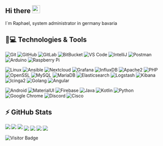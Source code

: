 ## Hi there <img src="https://media.giphy.com/media/hvRJCLFzcasrR4ia7z/giphy.gif" width="25px"></a>

I´m Raphael, system administrator in germany bavaria

## 🚀💻 Technologies & Tools

![Git](https://img.shields.io/badge/-Git-black?style=flat-square&logo=git)
![GitHub](https://img.shields.io/badge/-GitHub-181717?style=flat-square&logo=github)
![GitLab](https://img.shields.io/badge/-GitLab-FCA121?style=flat-square&logo=gitlab)
![BitBucket](https://img.shields.io/badge/-BitBucket-darkblue?style=flat-square&logo=bitbucket)
![VS Code](https://img.shields.io/badge/-VS%20Code-007ACC?style=flat-square&logo=visual-studio-code)
![IntelliJ](https://img.shields.io/badge/-IntelliJ%20IDEA-black?style=flat-square&logo=jetbrains)
![Postman](https://img.shields.io/badge/Postman-black?style=flat-square&logo=postman)
![Arduino](https://img.shields.io/badge/Arduino-black?style=flat-square&logo=arduino)
![Raspberry Pi](https://img.shields.io/badge/-Raspberry%20Pi-C51A4A?style=flat-square&logo=Raspberry-Pi)

![Linux](https://img.shields.io/badge/Linux-black?style=flat-square&logo=linux)
![Ansible](https://img.shields.io/badge/Ansible-black?style=flat-square&logo=ansible)
![Nextcloud](https://img.shields.io/badge/Nextcloud-0484cc?style=flat-square&logo=nextcloud)
![Grafana](https://img.shields.io/badge/Grafana-black?style=flat-square&logo=grafana)
![InfluxDB](https://img.shields.io/badge/InfluxDB-black?style=flat-square&logo=influxdb)
![Apache2](https://img.shields.io/badge/Apache2-black?style=flat-square&logo=apache)
![PHP](https://img.shields.io/badge/PHP-black?style=flat-square&logo=php)
![OpenSSL](https://img.shields.io/badge/OpenSSL-black?style=flat-square&logo=openssl)
![MySQL](https://img.shields.io/badge/-MySQL-black?style=flat-square&logo=mysql)
![MariaDB](https://img.shields.io/badge/MariaDB-black?style=flat-square&logo=mariadb)
![Elasticsearch](https://img.shields.io/badge/Elasticsearch-005571?style=flat-square&logo=elasticsearch)
![Logstash](https://img.shields.io/badge/Logstash-005571?style=flat-square&logo=logstash)
![Kibana](https://img.shields.io/badge/Kibana-005571?style=flat-square&logo=kibana)
![Icinga2](https://img.shields.io/badge/Icinga2-06062C?style=flat-square&logo=icinga)
![Golang](https://img.shields.io/badge/Golang-06062C?style=flat-square&logo=go)
![Angular](https://img.shields.io/badge/Angular-06062C?style=flat-square&logo=angular)

![Android](https://img.shields.io/badge/Android-05150C?style=flat-square&logo=android)
![MaterialUI](https://img.shields.io/badge/-MatrialUI-0081CB?style=flat-square&logo=material-UI)
![Firebase](https://img.shields.io/badge/Firebase-black?style=flat-square&logo=firebase)
![Java](https://img.shields.io/badge/Java-orange?style=flat-square&logo=java)
![Kotlin](https://img.shields.io/badge/Kotlin-black?style=flat-square&logo=kotlin)
![Python](https://img.shields.io/badge/-Python-black?style=flat-square&logo=Python)
![Google Chrome](https://img.shields.io/badge/Chrome-black?style=flat-square&logo=google-chrome)
![Discord](https://img.shields.io/badge/Discord-black?style=flat-square&logo=discord)
![Cisco](https://img.shields.io/badge/Cisco-black?style=flat-square&logo=cisco)

## ⚡ GitHub Stats

<img align="left" src="https://github-readme-stats.vercel.app/api?username=0dytpq0&show_icons=true&count_private=true&theme=gruvbox" />
<img src="https://github-readme-stats.vercel.app/api/top-langs/?username=0dytpq0&layout=compact&count_private=true&theme=gruvbox" />
<img src="https://github-readme-stats.vercel.app/api/wakatime?username=0dytpq0&theme=gruvbox" />  
<a href="https://github.com/0dytpq0/Android-Room-Database-Backup" target="_blank"><img align="center" src="https://github-readme-stats.vercel.app/api/pin/?username=0dytpq0&repo=Android-Room-Database-Backup&theme=gruvbox""></a>
<a href="https://github.com/0dytpq0/Stundenplan" target="_blank"><img align="center" src="https://github-readme-stats.vercel.app/api/pin/?username=0dytpq0&repo=Stundenplan&theme=gruvbox""></a>
<a href="https://github.com/0dytpq0/traefik-ssl-certificate-exporter" target="_blank"><img align="center" src="https://github-readme-stats.vercel.app/api/pin/?username=0dytpq0&repo=traefik-ssl-certificate-exporter&theme=gruvbox""></a>
<a href="https://github.com/0dytpq0/logstash-pipelines" target="_blank"><img align="center" src="https://github-readme-stats.vercel.app/api/pin/?username=0dytpq0&repo=logstash-pipelines&theme=gruvbox""></a>

![Visitor Badge](https://visitor-badge.laobi.icu/badge?page_id=0dytpq0.0dytpq0)
